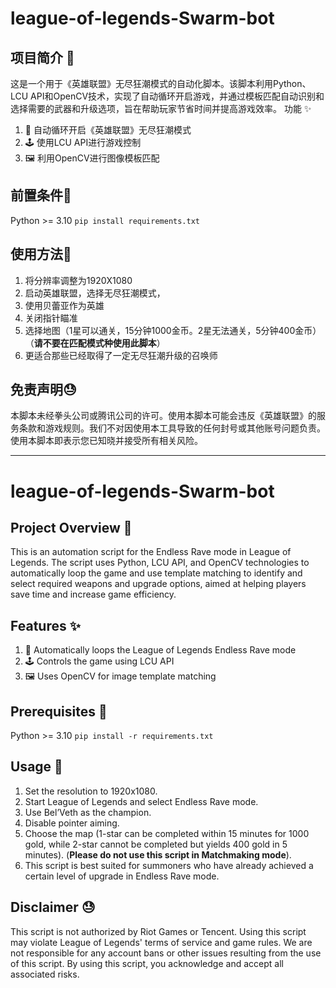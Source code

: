 # league-of-legends-Swarm-bot
## 项目简介 🚀
这是一个用于《英雄联盟》无尽狂潮模式的自动化脚本。该脚本利用Python、LCU API和OpenCV技术，实现了自动循环开启游戏，并通过模板匹配自动识别和选择需要的武器和升级选项，旨在帮助玩家节省时间并提高游戏效率。
功能 ✨
1. 🔄 自动循环开启《英雄联盟》无尽狂潮模式
2. 🕹️ 使用LCU API进行游戏控制
3. 🖼️ 利用OpenCV进行图像模板匹配

## 前置条件🚀
Python >= 3.10
`pip install requirements.txt`

## 使用方法🚀
1. 将分辨率调整为1920X1080
2. 启动英雄联盟，选择无尽狂潮模式，
3. 使用贝蕾亚作为英雄
4. 关闭指针瞄准
5. 选择地图（1星可以通关，15分钟1000金币。2星无法通关，5分钟400金币）（**请不要在匹配模式种使用此脚本**）
6. 更适合那些已经取得了一定无尽狂潮升级的召唤师


## 免责声明😓
本脚本未经拳头公司或腾讯公司的许可。使用本脚本可能会违反《英雄联盟》的服务条款和游戏规则。我们不对因使用本工具导致的任何封号或其他账号问题负责。使用本脚本即表示您已知晓并接受所有相关风险。


------------



# league-of-legends-Swarm-bot
## Project Overview 🚀
This is an automation script for the Endless Rave mode in League of Legends. The script uses Python, LCU API, and OpenCV technologies to automatically loop the game and use template matching to identify and select required weapons and upgrade options, aimed at helping players save time and increase game efficiency.

## Features ✨
1. 🔄 Automatically loops the League of Legends Endless Rave mode
2. 🕹️ Controls the game using LCU API
3. 🖼️ Uses OpenCV for image template matching

## Prerequisites 🚀
Python >= 3.10
`pip install -r requirements.txt`

## Usage 🚀
1. Set the resolution to 1920x1080.
2. Start League of Legends and select Endless Rave mode.
3. Use Bel’Veth as the champion.
4. Disable pointer aiming.
5. Choose the map (1-star can be completed within 15 minutes for 1000 gold, while 2-star cannot be completed but yields 400 gold in 5 minutes). (**Please do not use this script in Matchmaking mode**).
6. This script is best suited for summoners who have already achieved a certain level of upgrade in Endless Rave mode.

## Disclaimer 😓
This script is not authorized by Riot Games or Tencent. Using this script may violate League of Legends' terms of service and game rules. We are not responsible for any account bans or other issues resulting from the use of this script. By using this script, you acknowledge and accept all associated risks.
